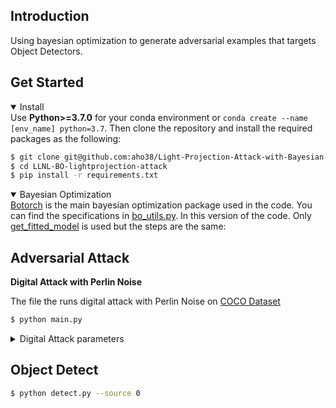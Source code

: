 ## <div align='left'>Introduction</div>

Using bayesian optimization to generate adversarial examples that targets Object Detectors.

## <div align='left'>Get Started</div>

<details open>
  <summary>Install</summary>
  Use <strong>Python>=3.7.0</strong> for your conda environment or <code>conda create --name [env_name] python=3.7</code>. Then clone the repository and install the required packages as the following:
  
  ```bash
  $ git clone git@github.com:aho38/Light-Projection-Attack-with-Bayesian-Optimization.git
  $ cd LLNL-BO-lightprojection-attack
  $ pip install -r requirements.txt
  ```
  
</details>


<details open>
  <summary> Bayesian Optimization</summary>
  <a href='https://botorch.org/'>Botorch</a> is the main bayesian optimization package used in the code. You can find the specifications in <a href='https://github.com/aho38/BO_OD_v3.2/blob/master/utils/bo_utils.py'>bo_utils.py</a>. In this version of the code. Only <a href='https://github.com/aho38/BO_OD_v3.2/blob/master/utils/bo_utils.py#L62'>get_fitted_model</a> is used but the steps are the same:
<ol>
  
 </ol>
  
</details>

## <div align='left'>Adversarial Attack</summary>

**Digital Attack with Perlin Noise**
  
The file the runs digital attack with Perlin Noise on <a href='https://cocodataset.org/#home'>COCO Dataset</a>

```bash
$ python main.py
```

<details close>
  <summary>Digital Attack parameters </summary>
  
  There are numbers of parameters can be adjusted.
  
  ``` python
  def parse_opt():
    parser = argparse.ArgumentParser(prog='val.py')
    parser.add_argument('--data', type=str, default='data/coco.yaml', help='dataset.yaml path')
    parser.add_argument('--weights', nargs='+', type=str, default='yolov5s.pt', help='model.pt path(s)')
    parser.add_argument('--batch-size', type=int, default=1, help='batch size')
    parser.add_argument('--imgsz', '--img', '--img-size', type=int, default=640, help='inference size (pixels)')
    parser.add_argument('--conf-thres', type=float, default=0.001, help='confidence threshold')
    parser.add_argument('--iou-thres', type=float, default=0.6, help='NMS IoU threshold')
    parser.add_argument('--task', default='val', help='train, val, test, speed or study')
    parser.add_argument('--device', default='', help='cuda device, i.e. 0 or 0,1,2,3 or cpu')
    parser.add_argument('--single-cls', action='store_true', help='treat as single-class dataset')
    parser.add_argument('--augment', action='store_true', help='augmented inference')
    parser.add_argument('--verbose', action='store_true', help='report mAP by class')
    parser.add_argument('--save-txt', action='store_true', help='save results to *.txt')
    parser.add_argument('--save-hybrid', action='store_true', help='save label+prediction hybrid results to *.txt')
    parser.add_argument('--save-conf', action='store_true', help='save confidences in --save-txt labels')
    parser.add_argument('--save-json', action='store_false', help='save a COCO-JSON results file')
    parser.add_argument('--project', default='runs/testing', help='save to project/name')
    parser.add_argument('--name', default='exp', help='save to project/name')
    parser.add_argument('--exist-ok', action='store_true', help='existing project/name ok, do not increment')
    parser.add_argument('--half', action='store_true', help='use FP16 half-precision inference')
    parser.add_argument('--att-type', type=str, default='mislabel-ml', help='types of attack')
    parser.add_argument('--start-count', type=int, default=0, help='number of start count usually 0-10')
    parser.add_argument('--num-count', type=int, default=5000, help='number of images that will be processed')
    parser.add_argument('--query-budget', type=int, default=20, help='number of queries we use')
    parser.add_argument('--norm', type=int, default=16, help='max norm of the image being perturbed')
    opt = parser.parse_args()
    opt.save_json |= opt.data.endswith('coco.yaml')
    opt.save_txt |= opt.save_hybrid
    opt.data = check_file(opt.data)  # check file
    return opt
  ```
  
</details>

## Object Detect

```bash
$ python detect.py --source 0
```
